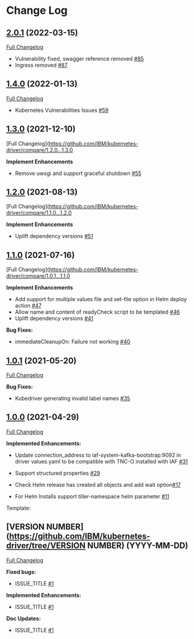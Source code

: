# Change Log

## [2.0.1](https://github.com/IBM/kubernetes-driver/tree/2.0.1) (2022-03-15)
[Full Changelog](https://github.com/IBM/kubernetes-driver/compare/2.0.0...2.0.1)

- Vulnerability fixed, swagger reference removed [\#85](https://github.com/IBM/kubernetes-driver/issues/85)
- Ingress removed [\#87](https://github.com/IBM/kubernetes-driver/issues/87)

## [1.4.0](https://github.com/IBM/kubernetes-driver/tree/1.4.0) (2022-01-13)
[Full Changelog](https://github.com/IBM/kubernetes-driver/compare/1.3.0...1.4.0)

- Kubernetes Vulnerabilities Issues [\#59](https://github.com/IBM/kubernetes-driver/issues/59)

## [1.3.0](https://github.com/IBM/kubernetes-driver/tree/1.3.0) (2021-12-10)
[Full Changelog](https://github.com/IBM/kubernetes-driver/compare/1.2.0...1.3.0

**Implement Enhancements**
- Remove uwsgi and support graceful shutdown [\#55](https://github.com/IBM/kubernetes-driver/issues/55)

## [1.2.0](https://github.com/IBM/kubernetes-driver/tree/1.2.0) (2021-08-13)
[Full Changelog](https://github.com/IBM/kubernetes-driver/compare/1.1.0...1.2.0

**Implement Enhancements**
- Uplift dependency versions [\#51](https://github.com/IBM/kubernetes-driver/issues/51)

## [1.1.0](https://github.com/IBM/kubernetes-driver/tree/1.1.0) (2021-07-16)
[Full Changelog](https://github.com/IBM/kubernetes-driver/compare/1.0.1...1.1.0

**Implement Enhancements**
- Add support for multiple values file and set-file option in Helm deploy action [\#47](https://github.com/IBM/kubernetes-driver/issues/47)
- Allow name and content of readyCheck script to be templated [\#46](https://github.com/IBM/kubernetes-driver/issues/46)
- Uplift dependency versions [\#41](https://github.com/IBM/kubernetes-driver/issues/41)

**Bug Fixes:**

- immediateCleanupOn: Failure not working  [\#40](https://github.com/IBM/kubernetes-driver/issues/40)

## [1.0.1](https://github.com/IBM/kubernetes-driver/tree/1.0.1) (2021-05-20)
[Full Changelog](https://github.com/IBM/kubernetes-driver/compare/1.0.0...1.0.1)

**Bug Fixes:**

- Kubedriver generating invalid label names [\#35](https://github.com/IBM/kubernetes-driver/issues/35)

## [1.0.0](https://github.com/IBM/kubernetes-driver/tree/1.0.0) (2021-04-29)
[Full Changelog](https://github.com/IBM/kubernetes-driver/compare/0.0.5...1.0.0)

**Implemented Enhancements:**

- Update connection_address to iaf-system-kafka-bootstrap:9092 in driver values.yaml to be compatible with TNC-O installed with IAF [\#31](https://github.com/IBM/kubernetes-driver/issues/31)

- Support structured properties [\#29](https://github.com/IBM/kubernetes-driver/issues/29)

- Check Helm release has created all objects and add wait option[\#17](https://github.com/IBM/kubernetes-driver/issues/17)

- For Helm Installs support tiller-namespace helm parameter [\#11](https://github.com/IBM/kubernetes-driver/issues/11)


Template:
## [VERSION NUMBER](https://github.com/IBM/kubernetes-driver/tree/VERSION NUMBER) (YYYY-MM-DD)
[Full Changelog](https://github.com/IBM/kubernetes-driver/compare/2.1.0)

**Fixed bugs:**
- ISSUE_TITLE [#1](https://github.com/IBM/kubernetes-driver/issues/1)

**Implemented Enhancements:**
- ISSUE_TITLE [#1](https://github.com/IBM/kubernetes-driver/issues/1)

**Doc Updates:**
- ISSUE_TITLE [#1](https://github.com/IBM/kubernetes-driver/issues/1)
